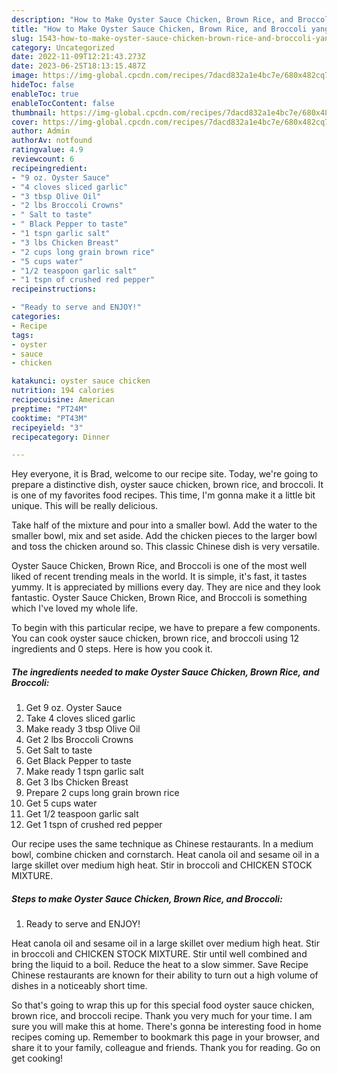 ```yaml
---
description: "How to Make Oyster Sauce Chicken, Brown Rice, and Broccoli yang Very Delicious"
title: "How to Make Oyster Sauce Chicken, Brown Rice, and Broccoli yang Very Delicious"
slug: 1543-how-to-make-oyster-sauce-chicken-brown-rice-and-broccoli-yang-very-delicious
category: Uncategorized
date: 2022-11-09T12:21:43.273Z
date: 2023-06-25T18:13:15.487Z
image: https://img-global.cpcdn.com/recipes/7dacd832a1e4bc7e/680x482cq70/oyster-sauce-chicken-brown-rice-and-broccoli-recipe-main-photo.jpg
hideToc: false
enableToc: true
enableTocContent: false
thumbnail: https://img-global.cpcdn.com/recipes/7dacd832a1e4bc7e/680x482cq70/oyster-sauce-chicken-brown-rice-and-broccoli-recipe-main-photo.jpg
cover: https://img-global.cpcdn.com/recipes/7dacd832a1e4bc7e/680x482cq70/oyster-sauce-chicken-brown-rice-and-broccoli-recipe-main-photo.jpg
author: Admin
authorAv: notfound
ratingvalue: 4.9
reviewcount: 6
recipeingredient:
- "9 oz. Oyster Sauce"
- "4 cloves sliced garlic"
- "3 tbsp Olive Oil"
- "2 lbs Broccoli Crowns"
- " Salt to taste"
- " Black Pepper to taste"
- "1 tspn garlic salt"
- "3 lbs Chicken Breast"
- "2 cups long grain brown rice"
- "5 cups water"
- "1/2 teaspoon garlic salt"
- "1 tspn of crushed red pepper"
recipeinstructions:

- "Ready to serve and ENJOY!"
categories:
- Recipe
tags:
- oyster
- sauce
- chicken

katakunci: oyster sauce chicken 
nutrition: 194 calories
recipecuisine: American
preptime: "PT24M"
cooktime: "PT43M"
recipeyield: "3"
recipecategory: Dinner

---
```



Hey everyone, it is Brad, welcome to our recipe site. Today, we're going to prepare a distinctive dish, oyster sauce chicken, brown rice, and broccoli. It is one of my favorites food recipes. This time, I'm gonna make it a little bit unique. This will be really delicious.

Take half of the mixture and pour into a smaller bowl. Add the water to the smaller bowl, mix and set aside. Add the chicken pieces to the larger bowl and toss the chicken around so. This classic Chinese dish is very versatile.

Oyster Sauce Chicken, Brown Rice, and Broccoli is one of the most well liked of recent trending meals in the world. It is simple, it's fast, it tastes yummy. It is appreciated by millions every day. They are nice and they look fantastic. Oyster Sauce Chicken, Brown Rice, and Broccoli is something which I've loved my whole life.


To begin with this particular recipe, we have to prepare a few components. You can cook oyster sauce chicken, brown rice, and broccoli using 12 ingredients and 0 steps. Here is how you cook it.

<!--inarticleads1-->

##### The ingredients needed to make Oyster Sauce Chicken, Brown Rice, and Broccoli:

1. Get 9 oz. Oyster Sauce
1. Take 4 cloves sliced garlic
1. Make ready 3 tbsp Olive Oil
1. Get 2 lbs Broccoli Crowns
1. Get  Salt to taste
1. Get  Black Pepper to taste
1. Make ready 1 tspn garlic salt
1. Get 3 lbs Chicken Breast
1. Prepare 2 cups long grain brown rice
1. Get 5 cups water
1. Get 1/2 teaspoon garlic salt
1. Get 1 tspn of crushed red pepper


Our recipe uses the same technique as Chinese restaurants. In a medium bowl, combine chicken and cornstarch. Heat canola oil and sesame oil in a large skillet over medium high heat. Stir in broccoli and CHICKEN STOCK MIXTURE. 

<!--inarticleads2-->

##### Steps to make Oyster Sauce Chicken, Brown Rice, and Broccoli:


1. Ready to serve and ENJOY!

Heat canola oil and sesame oil in a large skillet over medium high heat. Stir in broccoli and CHICKEN STOCK MIXTURE. Stir until well combined and bring the liquid to a boil. Reduce the heat to a slow simmer. Save Recipe Chinese restaurants are known for their ability to turn out a high volume of dishes in a noticeably short time. 

So that's going to wrap this up for this special food oyster sauce chicken, brown rice, and broccoli recipe. Thank you very much for your time. I am sure you will make this at home. There's gonna be interesting food in home recipes coming up. Remember to bookmark this page in your browser, and share it to your family, colleague and friends. Thank you for reading. Go on get cooking!
